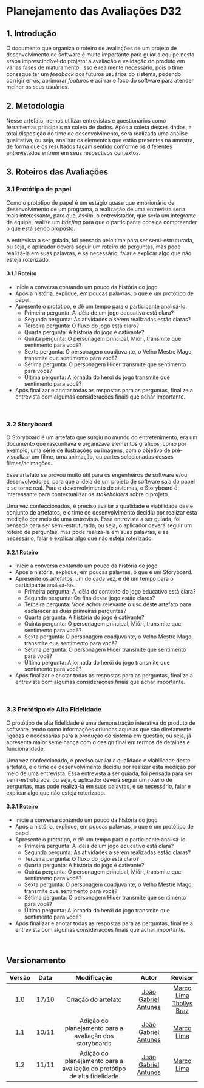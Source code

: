 # Planejamento das Avaliações D32

## 1. Introdução
O documento que organiza o roteiro de avaliações de um projeto de desenvolvimento de software é muito importante para guiar a equipe nesta etapa imprescindível do projeto: a avaliação e validação do produto em várias fases de maturamento. Isso é realmente necessário, pois o time consegue ter um *feedback* dos futuros usuários do sistema, podendo corrigir erros, aprimorar *features* e acirrar o foco do software para atender melhor os seus usuários.

## 2. Metodologia
Nesse artefato, iremos utilizar entrevistas e questionários como ferramentas principais na coleta de dados. Após a coleta desses dados, a total disposição do time de desenvolvimento, será realizada uma análise qualitativa, ou seja, analisar os elementos que estão presentes na amostra, de forma que os resultados façam sentido conforme os diferentes entrevistados entrem em seus respectivos contextos.

## 3. Roteiros das Avaliações
### 3.1 Protótipo de papel
Como o protótipo de papel é um estágio quase que embrionário de desenvolvimento de um programa, a realização de uma entrevista seria mais interessante, para que, assim, o entrevistador, que seria um integrante da equipe, realize um *briefing* para que o participante consiga compreender o que está sendo proposto.

A entrevista a ser guiada, foi pensada pelo time para ser semi-estruturada, ou seja, o aplicador deverá seguir um roteiro de perguntas, mas pode realizá-la em suas palavras, e se necessário, falar e explicar algo que não esteja roterizado.

#### 3.1.1 **Roteiro**
- Inicie a conversa contando um pouco da história do jogo.
- Após a história, explique, em poucas palavras, o que é um protótipo de papel.
- Apresente o protótipo, e dê um tempo para o participante analisá-lo.
    * Primeira pergunta: A idéia de um jogo educativo está clara?
    * Segunda pergunta: As atividades a serem realizadas estão claras?
    * Terceira pergunta: O fluxo do jogo está claro?
    * Quarta pergunta: A história do jogo é cativante?
    * Quinta pergunta: O personagem principal, Mióri, transmite que sentimento para você?
    * Sexta pergunta: O personagem coadjuvante, o Velho Mestre Mago, transmite que sentimento para você?
    * Sétima pergunta: O personagem Hider transmite que sentimento para você?
    * Última pergunta: A jornada do herói do jogo transmite que sentimento para você?
- Após finalizar e anotar todas as respostas para as perguntas, finalize a entrevista com algumas considerações finais que achar importante.
<br>

### 3.2 Storyboard
O Storyboard é um artefato que surgiu no mundo do entretenimento, era um documento que rascunhava e organizava elementos gráficos, como por exemplo, uma série de ilustrações ou imagens, com o objetivo de pré-visualizar um filme, uma animação, ou partes selecionadas desses filmes/animações.<br>

Esse artefato se provou muito útil para os engenheiros de software e/ou desenvolvedores, para que a ideia de um projeto de software saia do papel e se torne real. Para o desenvolvimento de sistemas, o Storyboard é interessante para contextualizar os *stakeholders* sobre o projeto.<br>

Uma vez confeccionados, é preciso avaliar a qualidade e viabilidade deste conjunto de artefatos, e o time de desenvolvimento decidiu por realizar esta medição por meio de uma entrevista.
Essa entrevista a ser guiada, foi pensada para ser semi-estruturada, ou seja, o aplicador deverá seguir um roteiro de perguntas, mas pode realizá-la em suas palavras, e se necessário, falar e explicar algo que não esteja roterizado.

#### 3.2.1 **Roteiro**
- Inicie a conversa contando um pouco da história do jogo.
- Após a história, explique, em poucas palavras, o que é um Storyboard.
- Apresente os artefatos, um de cada vez, e dê um tempo para o participante analisá-los.
    * Primeira pergunta: A idéia do contexto do jogo educativo está clara?
    * Segunda pergunta: Os fins desse jogo estão claros?
    * Terceira pergunta: Você achou relevante o uso deste artefato para esclarecer as duas primeiras perguntas?
    * Quarta pergunta: A história do jogo é cativante?
    * Quinta pergunta: O personagem principal, Mióri, transmite que sentimento para você?
    * Sexta pergunta: O personagem coadjuvante, o Velho Mestre Mago, transmite que sentimento para você?
    * Sétima pergunta: O personagem Hider transmite que sentimento para você?
    * Última pergunta: A jornada do herói do jogo transmite que sentimento para você?
- Após finalizar e anotar todas as respostas para as perguntas, finalize a entrevista com algumas considerações finais que achar importante.
<br>

### 3.3 Protótipo de Alta Fidelidade
O protótipo de alta fidelidade é uma demonstração interativa do produto de software, tendo como informações oriundas aquelas que são diretamente ligadas e necessárias para a produção do sistema em questão, ou seja, já apresenta maior semelhança com o design final em termos de detalhes e funcionalidade.

Uma vez confeccionado, é preciso avaliar a qualidade e viabilidade deste artefato, e o time de desenvolvimento decidiu por realizar esta medição por meio de uma entrevista.
Essa entrevista a ser guiada, foi pensada para ser semi-estruturada, ou seja, o aplicador deverá seguir um roteiro de perguntas, mas pode realizá-la em suas palavras, e se necessário, falar e explicar algo que não esteja roterizado.

#### 3.3.1 **Roteiro**
- Inicie a conversa contando um pouco da história do jogo.
- Após a história, explique, em poucas palavras, o que é um protótipo de papel.
- Apresente o protótipo, e dê um tempo para o participante analisá-lo.
    * Primeira pergunta: A idéia de um jogo educativo está clara?
    * Segunda pergunta: As atividades a serem realizadas estão claras?
    * Terceira pergunta: O fluxo do jogo está claro?
    * Quarta pergunta: A história do jogo é cativante?
    * Quinta pergunta: O personagem principal, Mióri, transmite que sentimento para você?
    * Sexta pergunta: O personagem coadjuvante, o Velho Mestre Mago, transmite que sentimento para você?
    * Sétima pergunta: O personagem Hider transmite que sentimento para você?
    * Última pergunta: A jornada do herói do jogo transmite que sentimento para você?
- Após finalizar e anotar todas as respostas para as perguntas, finalize a entrevista com algumas considerações finais que achar importante.
<br>

## Versionamento
| Versão | Data | Modificação | Autor | Revisor |
| :---: | :---: | :---: | :---: | :---: |
| 1.0 | 17/10 | Criação do artefato  | [João Gabriel Antunes](https://github.com/flyerjohn) | [Marco Lima](https://github.com/markinlimac) <br> [Thallys Braz](https://github.com/thallysbraz)|
| 1.1 | 10/11 | Adição do planejamento para a avaliação dos storyboards  | [João Gabriel Antunes](https://github.com/flyerjohn) | [Marco Lima](https://github.com/markinlimac) |
| 1.2 | 11/11 | Adição do planejamento para a avaliação do protótipo de alta fidelidade  | [João Gabriel Antunes](https://github.com/flyerjohn) | [Marco Lima](https://github.com/markinlimac) |